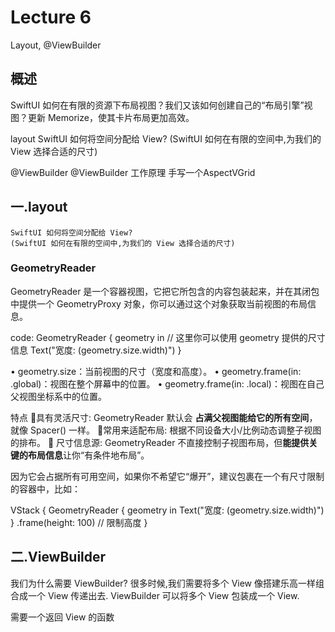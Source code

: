 # Lecture 6

Layout, @ViewBuilder


## 概述

SwiftUI 如何在有限的资源下布局视图？我们又该如何创建自己的“布局引擎”视图？更新 Memorize，使其卡片布局更加高效。

layout
    SwiftUI 如何将空间分配给 View? 
    (SwiftUI 如何在有限的空间中,为我们的 View 选择合适的尺寸)
    
@ViewBuilder
    @ViewBuilder 工作原理
    手写一个AspectVGrid

## 一.layout
    SwiftUI 如何将空间分配给 View? 
    (SwiftUI 如何在有限的空间中,为我们的 View 选择合适的尺寸)





### GeometryReader
GeometryReader 是一个容器视图，它把它所包含的内容包装起来，并在其闭包中提供一个 GeometryProxy 对象，你可以通过这个对象获取当前视图的布局信息。

code:
GeometryReader { geometry in
    // 这里你可以使用 geometry 提供的尺寸信息
    Text("宽度: \(geometry.size.width)")
}

•    geometry.size：当前视图的尺寸（宽度和高度）。
•    geometry.frame(in: .global)：视图在整个屏幕中的位置。
•    geometry.frame(in: .local)：视图在自己父视图坐标系中的位置。


特点
🧱具有灵活尺寸: GeometryReader 默认会 **占满父视图能给它的所有空间**，就像 Spacer() 一样。
🔧常用来适配布局:    根据不同设备大小/比例动态调整子视图的排布。
📏 尺寸信息源:  GeometryReader 不直接控制子视图布局，但**能提供关键的布局信息**让你“有条件地布局”。




因为它会占据所有可用空间，如果你不希望它“爆开”，建议包裹在一个有尺寸限制的容器中，比如：

VStack {
    GeometryReader { geometry in
        Text("宽度: \(geometry.size.width)")
    }
    .frame(height: 100) // 限制高度
}



## 二.ViewBuilder

我们为什么需要 ViewBuilder?
    很多时候,我们需要将多个 View 像搭建乐高一样组合成一个 View 传递出去.
    ViewBuilder 可以将多个 View 包装成一个 View.

需要一个返回 View 的函数
